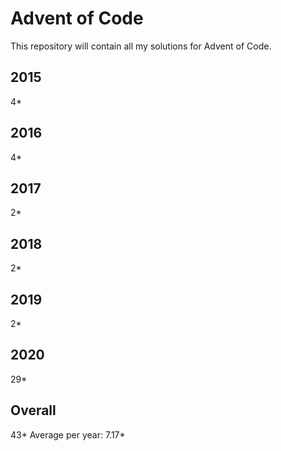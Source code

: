 # Advent of Code

This repository will contain all my solutions for Advent of Code.

## 2015
4*

## 2016 
4*

## 2017
2*

## 2018
2*

## 2019
2*

## 2020
29*

## Overall
43*
Average per year: 7.17*
